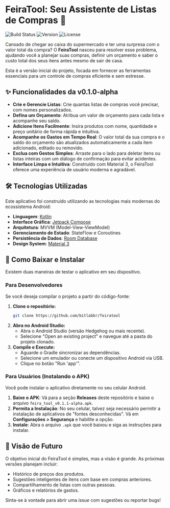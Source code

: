 # FeiraTool: Seu Assistente de Listas de Compras 🛒

![Build Status](https://img.shields.io/badge/build-passing-brightgreen)
![Version](https://img.shields.io/badge/version-1.0.0-blue)
![License](https://img.shields.io/badge/license-MIT-green)

Cansado de chegar ao caixa do supermercado e ter uma surpresa com o valor total da compra? O **FeiraTool** nasceu para resolver esse problema, ajudando você a planejar suas compras, definir um orçamento e saber o custo total dos seus itens antes mesmo de sair de casa.

Esta é a versão inicial do projeto, focada em fornecer as ferramentas essenciais para um controle de compras eficiente e sem estresse.

## ✨ Funcionalidades da v0.1.0-alpha

* **Crie e Gerencie Listas**: Crie quantas listas de compras você precisar, com nomes personalizados.
* **Defina um Orçamento**: Atribua um valor de orçamento para cada lista e acompanhe seu saldo.
* **Adicione Itens Facilmente**: Insira produtos com nome, quantidade e preço unitário de forma rápida e intuitiva.
* **Acompanhe os Gastos em Tempo Real**: O valor total da sua compra e o saldo do orçamento são atualizados automaticamente a cada item adicionado, editado ou removido.
* **Exclua com Gestos Simples**:  Arraste para o lado para deletar itens ou listas inteiras com um diálogo de confirmação para evitar acidentes.
* **Interface Limpa e Intuitiva**: Construído com Material 3, o FeiraTool oferece uma experiência de usuário moderna e agradável.

## 🛠️ Tecnologias Utilizadas

Este aplicativo foi construído utilizando as tecnologias mais modernas do ecossistema Android:

* **Linguagem**: [Kotlin](https://kotlinlang.org/)
* **Interface Gráfica**: [Jetpack Compose](https://developer.android.com/jetpack/compose)
* **Arquitetura**: MVVM (Model-View-ViewModel)
* **Gerenciamento de Estado**: StateFlow e Coroutines
* **Persistência de Dados**: [Room Database](https://developer.android.com/training/data-storage/room)
* **Design System**: [Material 3](https://m3.material.io/)

## 🚀 Como Baixar e Instalar

Existem duas maneiras de testar o aplicativo em seu dispositivo.

### Para Desenvolvedores

Se você deseja compilar o projeto a partir do código-fonte:

1.  **Clone o repositório:**
    ```bash
    git clone https://github.com/bitlabbr/feiratool
    ```
2.  **Abra no Android Studio:**
    * Abra o Android Studio (versão Hedgehog ou mais recente).
    * Selecione "Open an existing project" e navegue até a pasta do projeto clonado.
3.  **Compile e Execute:**
    * Aguarde o Gradle sincronizar as dependências.
    * Selecione um emulador ou conecte um dispositivo Android via USB.
    * Clique no botão "Run 'app'".

### Para Usuários (Instalando o APK)

Você pode instalar o aplicativo diretamente no seu celular Android.

1.  **Baixe o APK**: Vá para a seção **Releases** deste repositório e baixe o arquivo `feira_tool_v0.1.1-alpha.apk`.
2.  **Permita a Instalação**: No seu celular, talvez seja necessário permitir a instalação de aplicativos de "fontes desconhecidas". Vá em **Configurações > Segurança** e habilite a opção.
3.  **Instale**: Abra o arquivo `.apk` que você baixou e siga as instruções para instalar.

## 🔮 Visão de Futuro

O objetivo inicial do FeiraTool é simples, mas a visão é grande. As próximas versões planejam incluir:

* Histórico de preços dos produtos.
* Sugestões inteligentes de itens com base em compras anteriores.
* Compartilhamento de listas com outras pessoas.
* Gráficos e relatórios de gastos.

Sinta-se à vontade para abrir uma *issue* com sugestões ou reportar bugs!
